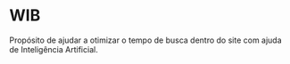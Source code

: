 # WIB
Propósito de ajudar a otimizar o tempo de busca dentro do site com ajuda de Inteligência Artificial.

